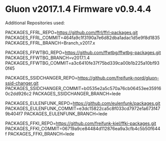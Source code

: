 # Gluon v2017.1.4 Firmware v0.9.4.4

Additional Repositories used:

PACKAGES_FFRL_REPO=https://github.com/ffrl/ffrl-packages.git
PACKAGES_FFRL_COMMIT=464fa9c1f3190a7e6d82dba1adac1d5e9f8d1835
PACKAGES_FFRL_BRANCH=Branch_v2017.x

PACKAGES_FFWTBG_REPO=https://github.com/ffwtbg/ffwtbg-packages.git
PACKAGES_FFWTBG_BRANCH=v2017.1.4
PACKAGES_FFWTBG_COMMIT=a3c6410fe37f75bd339ca00b1b225a10bf930f45

PACKAGES_SSIDCHANGER_REPO=https://github.com/freifunk-nord/gluon-ssid-changer.git
PACKAGES_SSIDCHANGER_COMMIT=b0535e2a5c570a76cb06453ee359160c2dd926c2
PACKAGES_SSIDCHANGER_BRANCH=lede

PACKAGES_EULENFUNK_REPO=https://github.com/eulenfunk/packages.git
PACKAGES_EULENFUNK_COMMIT=e3dc15822ca5c8f033cd7972e1a673f479b404f7
PACKAGES_EULENFUNK_BRANCH=lede

PACKAGES_FFKI_REPO=https://github.com/freifunk-kiel/ffki-packages.git
PACKAGES_FFKI_COMMIT=06719a9ce84484d112876ea9a3cfb4c5b50f644f
PACKAGES_FFKI_BRANCH=lede
